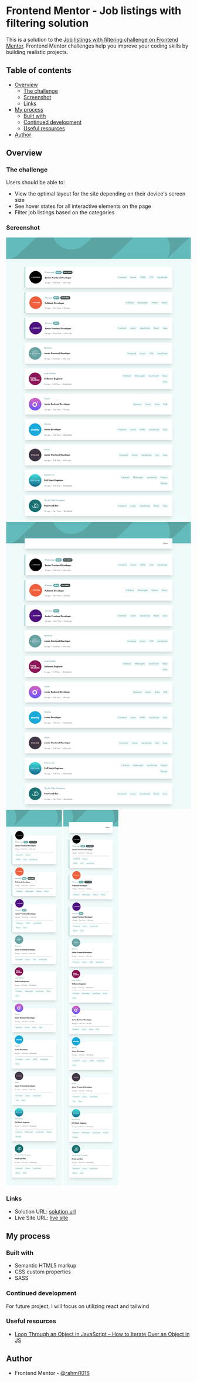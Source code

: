 # Frontend Mentor - Job listings with filtering solution

This is a solution to the [Job listings with filtering challenge on Frontend Mentor](https://www.frontendmentor.io/challenges/job-listings-with-filtering-ivstIPCt). Frontend Mentor challenges help you improve your coding skills by building realistic projects.

## Table of contents

- [Overview](#overview)
  - [The challenge](#the-challenge)
  - [Screenshot](#screenshot)
  - [Links](#links)
- [My process](#my-process)
  - [Built with](#built-with)
  - [Continued development](#continued-development)
  - [Useful resources](#useful-resources)
- [Author](#author)

## Overview

### The challenge

Users should be able to:

- View the optimal layout for the site depending on their device's screen size
- See hover states for all interactive elements on the page
- Filter job listings based on the categories

### Screenshot

![desktop](./images/job%20listing%20desktop.png)
![desktop with filter](./images/job%20listing%20desktop%20with%20filter.png)
![mobile](./images/job%20listing%20mobile.png)
![mobile with filter](./images/job%20listing%20mobile%20with%20filter.png)

### Links

- Solution URL: [solution url](https://github.com/rahmi1016/job_listing)
- Live Site URL: [live site](https://rahmi1016.github.io/job_listing/)

## My process

### Built with

- Semantic HTML5 markup
- CSS custom properties
- SASS

### Continued development

For future project, I will focus on utilizing react and tailwind

### Useful resources

- [Loop Through an Object in JavaScript – How to Iterate Over an Object in JS](https://www.freecodecamp.org/news/how-to-iterate-over-objects-in-javascript/)

## Author

- Frontend Mentor - [@rahmi1016](https://www.frontendmentor.io/profile/rahmi1016)
